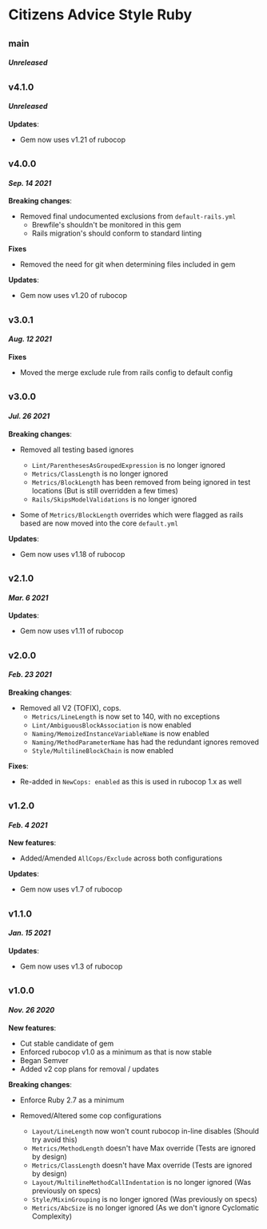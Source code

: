 # Citizens Advice Style Ruby

## <sub>main</sub>

#### _Unreleased_

## <sub>v4.1.0</sub>

#### _Unreleased_

**Updates**:
* Gem now uses v1.21 of rubocop

## <sub>v4.0.0</sub>

#### _Sep. 14 2021_

**Breaking changes**:
* Removed final undocumented exclusions from `default-rails.yml`
  * Brewfile's shouldn't be monitored in this gem
  * Rails migration's should conform to standard linting

**Fixes**
* Removed the need for git when determining files included in gem

**Updates**:
* Gem now uses v1.20 of rubocop

## <sub>v3.0.1</sub>

#### _Aug. 12 2021_

**Fixes**
* Moved the merge exclude rule from rails config to default config

## <sub>v3.0.0</sub>

#### _Jul. 26 2021_

**Breaking changes**:
* Removed all testing based ignores
  * `Lint/ParenthesesAsGroupedExpression` is no longer ignored
  * `Metrics/ClassLength` is no longer ignored
  * `Metrics/BlockLength` has been removed from being ignored in test locations (But is still overridden a few times)
  * `Rails/SkipsModelValidations` is no longer ignored

* Some of `Metrics/BlockLength` overrides which were flagged as rails based are now moved into the core `default.yml`

**Updates**:
* Gem now uses v1.18 of rubocop

## <sub>v2.1.0</sub>

#### _Mar. 6 2021_

**Updates**:
* Gem now uses v1.11 of rubocop

## <sub>v2.0.0</sub>

#### _Feb. 23 2021_

**Breaking changes**:
* Removed all V2 (TOFIX), cops.
  * `Metrics/LineLength` is now set to 140, with no exceptions
  * `Lint/AmbiguousBlockAssociation` is now enabled
  * `Naming/MemoizedInstanceVariableName` is now enabled
  * `Naming/MethodParameterName` has had the redundant ignores removed
  * `Style/MultilineBlockChain` is now enabled

**Fixes**:
* Re-added in `NewCops: enabled` as this is used in rubocop 1.x as well

## <sub>v1.2.0</sub>

#### _Feb. 4 2021_

**New features**:
* Added/Amended `AllCops/Exclude` across both configurations

**Updates**:
* Gem now uses v1.7 of rubocop

## <sub>v1.1.0</sub>

#### _Jan. 15 2021_

**Updates**:
* Gem now uses v1.3 of rubocop

## <sub>v1.0.0</sub>

#### _Nov. 26 2020_

**New features**:

* Cut stable candidate of gem
* Enforced rubocop v1.0 as a minimum as that is now stable
* Began Semver
* Added v2 cop plans for removal / updates

**Breaking changes**:

* Enforce Ruby 2.7 as a minimum

* Removed/Altered some cop configurations
  * `Layout/LineLength` now won't count rubocop in-line disables (Should try avoid this)
  * `Metrics/MethodLength` doesn't have Max override (Tests are ignored by design)
  * `Metrics/ClassLength` doesn't have Max override (Tests are ignored by design)
  * `Layout/MultilineMethodCallIndentation` is no longer ignored (Was previously on specs)
  * `Style/MixinGrouping` is no longer ignored (Was previously on specs)
  * `Metrics/AbcSize` is no longer ignored (As we don't ignore Cyclomatic Complexity)
  